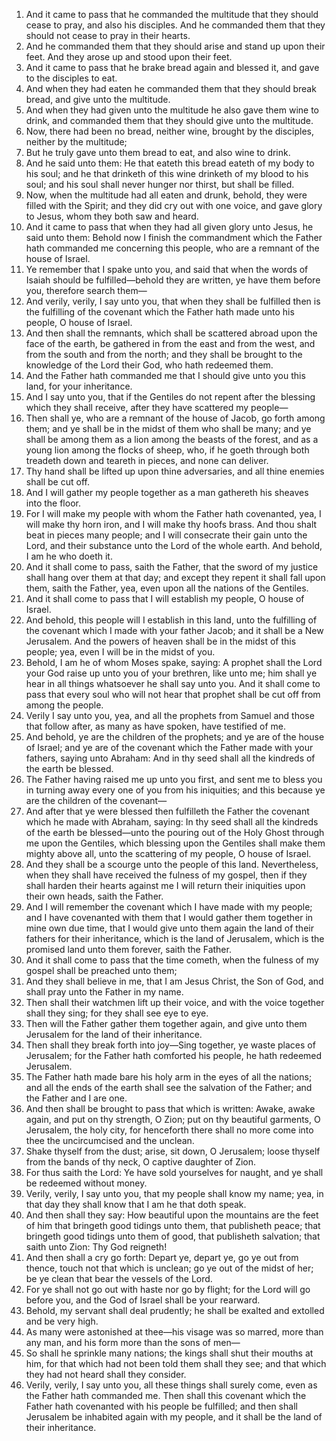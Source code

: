 1. And it came to pass that he commanded the multitude that they should cease to pray, and also his disciples. And he commanded them that they should not cease to pray in their hearts.
2. And he commanded them that they should arise and stand up upon their feet. And they arose up and stood upon their feet.
3. And it came to pass that he brake bread again and blessed it, and gave to the disciples to eat.
4. And when they had eaten he commanded them that they should break bread, and give unto the multitude.
5. And when they had given unto the multitude he also gave them wine to drink, and commanded them that they should give unto the multitude.
6. Now, there had been no bread, neither wine, brought by the disciples, neither by the multitude;
7. But he truly gave unto them bread to eat, and also wine to drink.
8. And he said unto them: He that eateth this bread eateth of my body to his soul; and he that drinketh of this wine drinketh of my blood to his soul; and his soul shall never hunger nor thirst, but shall be filled.
9. Now, when the multitude had all eaten and drunk, behold, they were filled with the Spirit; and they did cry out with one voice, and gave glory to Jesus, whom they both saw and heard.
10. And it came to pass that when they had all given glory unto Jesus, he said unto them: Behold now I finish the commandment which the Father hath commanded me concerning this people, who are a remnant of the house of Israel.
11. Ye remember that I spake unto you, and said that when the words of Isaiah should be fulfilled—behold they are written, ye have them before you, therefore search them—
12. And verily, verily, I say unto you, that when they shall be fulfilled then is the fulfilling of the covenant which the Father hath made unto his people, O house of Israel.
13. And then shall the remnants, which shall be scattered abroad upon the face of the earth, be gathered in from the east and from the west, and from the south and from the north; and they shall be brought to the knowledge of the Lord their God, who hath redeemed them.
14. And the Father hath commanded me that I should give unto you this land, for your inheritance.
15. And I say unto you, that if the Gentiles do not repent after the blessing which they shall receive, after they have scattered my people—
16. Then shall ye, who are a remnant of the house of Jacob, go forth among them; and ye shall be in the midst of them who shall be many; and ye shall be among them as a lion among the beasts of the forest, and as a young lion among the flocks of sheep, who, if he goeth through both treadeth down and teareth in pieces, and none can deliver.
17. Thy hand shall be lifted up upon thine adversaries, and all thine enemies shall be cut off.
18. And I will gather my people together as a man gathereth his sheaves into the floor.
19. For I will make my people with whom the Father hath covenanted, yea, I will make thy horn iron, and I will make thy hoofs brass. And thou shalt beat in pieces many people; and I will consecrate their gain unto the Lord, and their substance unto the Lord of the whole earth. And behold, I am he who doeth it.
20. And it shall come to pass, saith the Father, that the sword of my justice shall hang over them at that day; and except they repent it shall fall upon them, saith the Father, yea, even upon all the nations of the Gentiles.
21. And it shall come to pass that I will establish my people, O house of Israel.
22. And behold, this people will I establish in this land, unto the fulfilling of the covenant which I made with your father Jacob; and it shall be a New Jerusalem. And the powers of heaven shall be in the midst of this people; yea, even I will be in the midst of you.
23. Behold, I am he of whom Moses spake, saying: A prophet shall the Lord your God raise up unto you of your brethren, like unto me; him shall ye hear in all things whatsoever he shall say unto you. And it shall come to pass that every soul who will not hear that prophet shall be cut off from among the people.
24. Verily I say unto you, yea, and all the prophets from Samuel and those that follow after, as many as have spoken, have testified of me.
25. And behold, ye are the children of the prophets; and ye are of the house of Israel; and ye are of the covenant which the Father made with your fathers, saying unto Abraham: And in thy seed shall all the kindreds of the earth be blessed.
26. The Father having raised me up unto you first, and sent me to bless you in turning away every one of you from his iniquities; and this because ye are the children of the covenant—
27. And after that ye were blessed then fulfilleth the Father the covenant which he made with Abraham, saying: In thy seed shall all the kindreds of the earth be blessed—unto the pouring out of the Holy Ghost through me upon the Gentiles, which blessing upon the Gentiles shall make them mighty above all, unto the scattering of my people, O house of Israel.
28. And they shall be a scourge unto the people of this land. Nevertheless, when they shall have received the fulness of my gospel, then if they shall harden their hearts against me I will return their iniquities upon their own heads, saith the Father.
29. And I will remember the covenant which I have made with my people; and I have covenanted with them that I would gather them together in mine own due time, that I would give unto them again the land of their fathers for their inheritance, which is the land of Jerusalem, which is the promised land unto them forever, saith the Father.
30. And it shall come to pass that the time cometh, when the fulness of my gospel shall be preached unto them;
31. And they shall believe in me, that I am Jesus Christ, the Son of God, and shall pray unto the Father in my name.
32. Then shall their watchmen lift up their voice, and with the voice together shall they sing; for they shall see eye to eye.
33. Then will the Father gather them together again, and give unto them Jerusalem for the land of their inheritance.
34. Then shall they break forth into joy—Sing together, ye waste places of Jerusalem; for the Father hath comforted his people, he hath redeemed Jerusalem.
35. The Father hath made bare his holy arm in the eyes of all the nations; and all the ends of the earth shall see the salvation of the Father; and the Father and I are one.
36. And then shall be brought to pass that which is written: Awake, awake again, and put on thy strength, O Zion; put on thy beautiful garments, O Jerusalem, the holy city, for henceforth there shall no more come into thee the uncircumcised and the unclean.
37. Shake thyself from the dust; arise, sit down, O Jerusalem; loose thyself from the bands of thy neck, O captive daughter of Zion.
38. For thus saith the Lord: Ye have sold yourselves for naught, and ye shall be redeemed without money.
39. Verily, verily, I say unto you, that my people shall know my name; yea, in that day they shall know that I am he that doth speak.
40. And then shall they say: How beautiful upon the mountains are the feet of him that bringeth good tidings unto them, that publisheth peace; that bringeth good tidings unto them of good, that publisheth salvation; that saith unto Zion: Thy God reigneth!
41. And then shall a cry go forth: Depart ye, depart ye, go ye out from thence, touch not that which is unclean; go ye out of the midst of her; be ye clean that bear the vessels of the Lord.
42. For ye shall not go out with haste nor go by flight; for the Lord will go before you, and the God of Israel shall be your rearward.
43. Behold, my servant shall deal prudently; he shall be exalted and extolled and be very high.
44. As many were astonished at thee—his visage was so marred, more than any man, and his form more than the sons of men—
45. So shall he sprinkle many nations; the kings shall shut their mouths at him, for that which had not been told them shall they see; and that which they had not heard shall they consider.
46. Verily, verily, I say unto you, all these things shall surely come, even as the Father hath commanded me. Then shall this covenant which the Father hath covenanted with his people be fulfilled; and then shall Jerusalem be inhabited again with my people, and it shall be the land of their inheritance.
